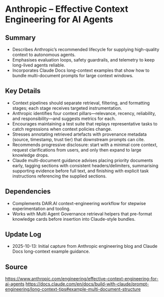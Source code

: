 # Anthropic – Effective Context Engineering for AI Agents

## Summary
- Describes Anthropic’s recommended lifecycle for supplying high-quality context to autonomous agents.
- Emphasises evaluation loops, safety guardrails, and telemetry to keep long-lived agents reliable.
- Incorporates Claude Docs long-context examples that show how to bundle multi-document prompts for large context windows.

## Key Details
- Context pipelines should separate retrieval, filtering, and formatting stages; each stage receives targeted instrumentation.
- Anthropic identifies four context pillars—relevance, recency, reliability, and responsibility—and suggests metrics for each.
- Encourages maintaining a test suite that replays representative tasks to catch regressions when context policies change.
- Stresses annotating retrieved artefacts with provenance metadata (source, timestamp, trust tier) that downstream prompts can cite.
- Recommends progressive disclosure: start with a minimal core context, request clarifications from users, and only then expand to large knowledge drops.
- Claude multi-document guidance advises placing priority documents early, tagging sections with consistent headers/delimiters, summarising supporting evidence before full text, and finishing with explicit task instructions referencing the supplied sections.

## Dependencies
- Complements DAIR.AI context-engineering workflow for stepwise experimentation and tooling.
- Works with Multi Agent Governance retrieval helpers that pre-format knowledge cards before insertion into Claude-style bundles.

## Update Log
- 2025-10-13: Initial capture from Anthropic engineering blog and Claude Docs long-context example guidance.

## Source
https://www.anthropic.com/engineering/effective-context-engineering-for-ai-agents
https://docs.claude.com/en/docs/build-with-claude/prompt-engineering/long-context-tips#example-multi-document-structure